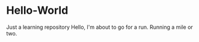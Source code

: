 # Hello-World
Just a learning repository
Hello, I'm about to go for a run. 
Running a mile or two. 
